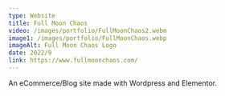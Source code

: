 ```yaml
---
type: Website
title: Full Moon Chaos
video: /images/portfolio/FullMoonChaos2.webm
image1: /images/portfolio/FullMoonChaos.webp
imageAlt: Full Moon Chaos Logo
date: 2022/9
link: https://www.fullmoonchaos.com/
---
```

An eCommerce/Blog site made with Wordpress and Elementor. 